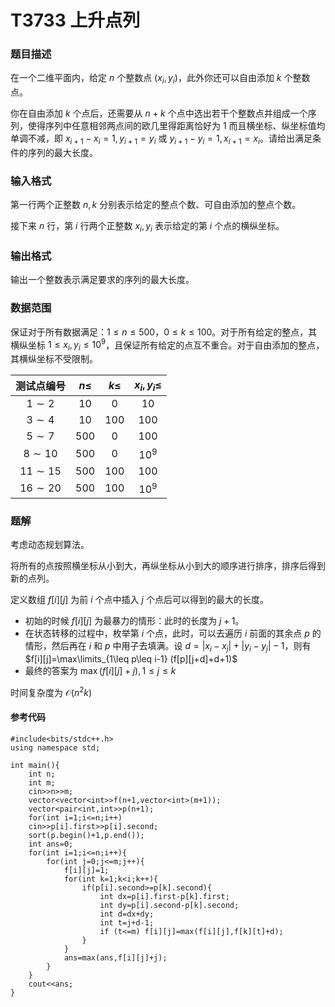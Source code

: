 # T3733 上升点列

### 题目描述

在一个二维平面内，给定 $n$ 个整数点 $(x_i, y_i)$，此外你还可以自由添加 $k$ 个整数点。

你在自由添加 $k$ 个点后，还需要从 $n + k$ 个点中选出若干个整数点并组成一个序列，使得序列中任意相邻两点间的欧几里得距离恰好为 $1$ 而且横坐标、纵坐标值均单调不减，即 $x_{i+1} - x_i = 1, y_{i+1} = y_i$ 或 $y_{i+1} - y_i = 1, x_{i+1} = x_i$。请给出满足条件的序列的最大长度。

### 输入格式

第一行两个正整数 $n, k$ 分别表示给定的整点个数、可自由添加的整点个数。

接下来 $n$ 行，第 $i$ 行两个正整数 $x_i, y_i$ 表示给定的第 $i$ 个点的横纵坐标。

### 输出格式

输出一个整数表示满足要求的序列的最大长度。

### 数据范围

保证对于所有数据满足：$1 \leq n \leq 500$，$0 \leq k \leq 100$。对于所有给定的整点，其横纵坐标 $1 \leq x_i, y_i \leq {10}^9$，且保证所有给定的点互不重合。对于自由添加的整点，其横纵坐标不受限制。

| 测试点编号 | $n \leq$ | $k \leq$ | $x_i,y_i \leq$ |
| :-: | :-: | :-: | :-: |
| $1 \sim 2$ | $10$ | $0$ | $10$ |
| $3 \sim 4$ | $10$ | $100$ | $100$ |
| $5 \sim 7$ | $500$ | $0$ | $100$ |
| $8 \sim 10$ | $500$ | $0$ | ${10}^9$ |
| $11 \sim 15$ | $500$ | $100$ | $100$ |
| $16 \sim 20$ | $500$ | $100$ | ${10}^9$ |


<div style="page-break-after: always"></div>

### 题解

考虑动态规划算法。

将所有的点按照横坐标从小到大，再纵坐标从小到大的顺序进行排序，排序后得到新的点列。

定义数组 $f[i][j]$ 为前 $i$ 个点中插入 $j$ 个点后可以得到的最大的长度。

- 初始的时候 $f[i][j]$ 为最暴力的情形：此时的长度为 $j+1$。
- 在状态转移的过程中，枚举第 $i$ 个点，此时，可以去遍历 $i$ 前面的其余点 $p$ 的情形，然后再在 $i$ 和 $p$ 中用子去填满。设 $d=|x_i-x_j| +|y_i-y_j|-1$，则有
$f[i][j]=\max\limits_{1\leq p\leq i-1} (f[p][j+d]+d+1)$
- 最终的答案为 $\max (f[i][j]+j),1\leq j\leq k$

时间复杂度为 $\mathcal{O} (n^2k)$

#### 参考代码

```c++{.line-numbers}
#include<bits/stdc++.h>
using namespace std;

int main(){
    int n;
    int m;
    cin>>n>>m;
    vector<vector<int>>f(n+1,vector<int>(m+1));
    vector<pair<int,int>>p(n+1);
    for(int i=1;i<=n;i++)
    cin>>p[i].first>>p[i].second;
    sort(p.begin()+1,p.end());
    int ans=0;
    for(int i=1;i<=n;i++){
        for(int j=0;j<=m;j++){
            f[i][j]=1;
            for(int k=1;k<i;k++){
                if(p[i].second>=p[k].second){
                    int dx=p[i].first-p[k].first;
                    int dy=p[i].second-p[k].second;
                    int d=dx+dy;
                    int t=j+d-1;
                    if (t<=m) f[i][j]=max(f[i][j],f[k][t]+d);
                }
            }
            ans=max(ans,f[i][j]+j);
        }
    }
    cout<<ans;
}
```

<div style="page-break-after: always"></div>
